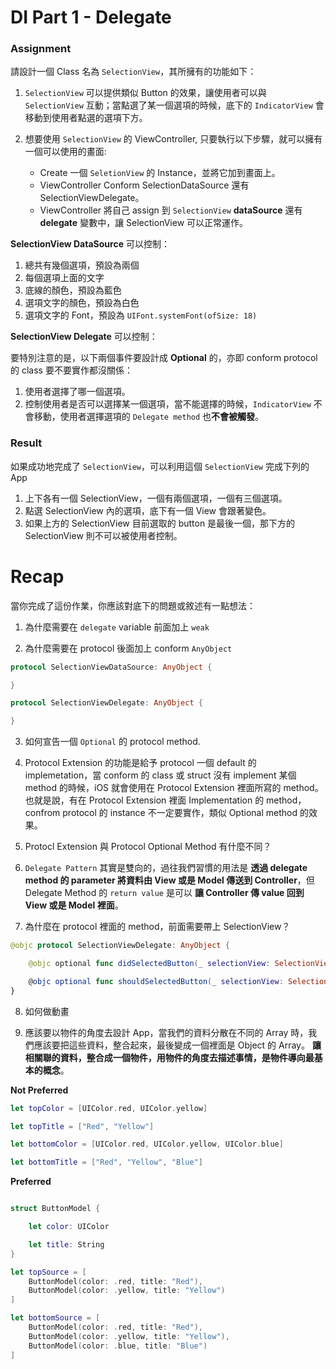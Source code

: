 # DI Part 1 - Delegate

### Assignment
請設計一個 Class 名為 `SelectionView`，其所擁有的功能如下：

1. `SelectionView` 可以提供類似 Button 的效果，讓使用者可以與 `SelectionView` 互動；當點選了某一個選項的時候，底下的 `IndicatorView` 會移動到使用者點選的選項下方。

2. 想要使用 `SelectionView` 的 ViewController, 只要執行以下步驟，就可以擁有一個可以使用的畫面:
   * Create 一個 `SeletionView` 的 Instance，並將它加到畫面上。
   * ViewController Conform SelectionDataSource 還有 SelectionViewDelegate。
   * ViewController 將自己 assign 到 `SelectionView` **dataSource** 還有 **delegate** 變數中，讓 SelectionView 可以正常運作。

**SelectionView DataSource** 可以控制：

1. 總共有幾個選項，預設為兩個
2. 每個選項上面的文字
3. 底線的顏色，預設為藍色
4. 選項文字的顏色，預設為白色
5. 選項文字的 Font，預設為 `UIFont.systemFont(ofSize: 18)`

**SelectionView Delegate** 可以控制：

要特別注意的是，以下兩個事件要設計成 **Optional** 的，亦即 conform protocol 的 class 要不要實作都沒關係：

1. 使用者選擇了哪一個選項。
2. 控制使用者是否可以選擇某一個選項，當不能選擇的時候，`IndicatorView` 不會移動，使用者選擇選項的 `Delegate method` 也**不會被觸發**。

### Result

如果成功地完成了 `SelectionView`，可以利用這個 `SelectionView` 完成下列的 App

1. 上下各有一個 SelectionView，一個有兩個選項，一個有三個選項。
2. 點選 SelectionView 內的選項，底下有一個 View 會跟著變色。
3. 如果上方的 SelectionView 目前選取的 button 是最後一個，那下方的 SelectionView 則不可以被使用者控制。

# Recap

當你完成了這份作業，你應該對底下的問題或敘述有一點想法：
1. 為什麼需要在 `delegate` variable 前面加上 `weak`

2. 為什麼需要在 protocol 後面加上 conform `AnyObject`

```swift
protocol SelectionViewDataSource: AnyObject {

}

protocol SelectionViewDelegate: AnyObject {

}
```

3. 如何宣告一個 `Optional` 的 protocol method.

4. Protocol Extension 的功能是給予 protocol 一個 default 的 implemetation，當 conform 的 class 或 struct 沒有 implement 某個 method 的時候，iOS 就會使用在 Protocol Extension 裡面所寫的 method。也就是說，有在 Protocol Extension 裡面 Implementation 的 method，confrom protocol 的 instance 不一定要實作，類似 Optional method 的效果。

5. Protocl Extension 與 Protocol Optional Method 有什麼不同？

6. `Delegate Pattern` 其實是雙向的，過往我們習慣的用法是 **透過 delegate method 的 parameter 將資料由 View 或是 Model 傳送到 Controller**，但 Delegate Method 的 `return value` 是可以 **讓 Controller 傳 value 回到 View 或是 Model 裡面**。

7. 為什麼在 protocol 裡面的 method，前面需要帶上 SelectionView？

```swift
@objc protocol SelectionViewDelegate: AnyObject {

    @objc optional func didSelectedButton(_ selectionView: SelectionView, at index: Int)

    @objc optional func shouldSelectedButton(_ selectionView: SelectionView, at index: Int) -> Bool
}
```

8. 如何做動畫

9. 應該要以物件的角度去設計 App，當我們的資料分散在不同的 Array 時，我們應該要把這些資料，整合起來，最後變成一個裡面是 Object 的 Array。
**讓相關聯的資料，整合成一個物件，用物件的角度去描述事情，是物件導向最基本的概念**。

**Not Preferred**

```swift
let topColor = [UIColor.red, UIColor.yellow]

let topTitle = ["Red", "Yellow"]

let bottomColor = [UIColor.red, UIColor.yellow, UIColor.blue]

let bottomTitle = ["Red", "Yellow", "Blue"]
```

**Preferred**

```swift

struct ButtonModel {

    let color: UIColor

    let title: String
}

let topSource = [
    ButtonModel(color: .red, title: "Red"),
    ButtonModel(color: .yellow, title: "Yellow")
]

let bottomSource = [
    ButtonModel(color: .red, title: "Red"),
    ButtonModel(color: .yellow, title: "Yellow"),
    ButtonModel(color: .blue, title: "Blue")
]

```
